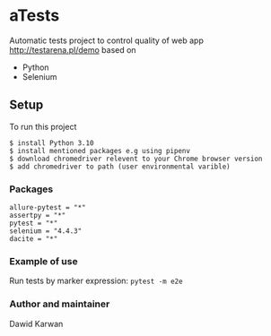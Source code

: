 # aTests
Automatic tests project to control quality of web app http://testarena.pl/demo
based on
* Python
* Selenium


## Setup
To run this project

```
$ install Python 3.10
$ install mentioned packages e.g using pipenv
$ download chromedriver relevent to your Chrome browser version
$ add chromedriver to path (user environmental varible)
```

### Packages
```
allure-pytest = "*"
assertpy = "*"
pytest = "*"
selenium = "4.4.3"
dacite = "*"
```

### Example of use
Run tests by marker expression: `pytest -m e2e`

### Author and maintainer
Dawid Karwan